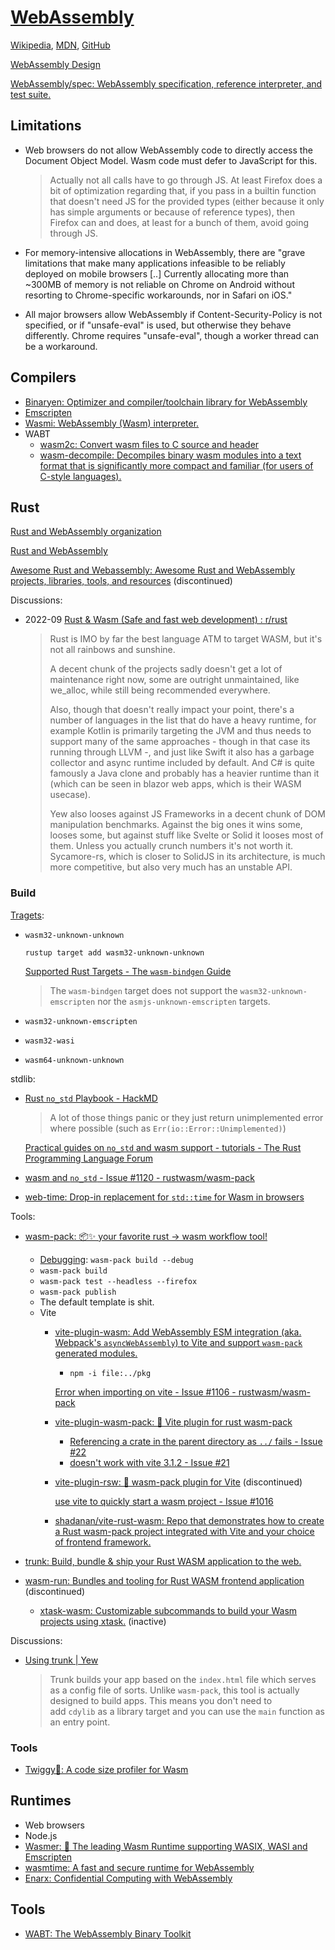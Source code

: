 # [WebAssembly](https://webassembly.org/)
[Wikipedia](https://en.wikipedia.org/wiki/WebAssembly), [MDN](https://developer.mozilla.org/en-US/docs/WebAssembly), [GitHub](https://github.com/WebAssembly)

[WebAssembly Design](https://github.com/WebAssembly/design)

[WebAssembly/spec: WebAssembly specification, reference interpreter, and test suite.](https://github.com/WebAssembly/spec)

## Limitations
- Web browsers do not allow WebAssembly code to directly access the Document Object Model. Wasm code must defer to JavaScript for this.

  > Actually not all calls have to go through JS. At least Firefox does a bit of optimization regarding that, if you pass in a builtin function that doesn't need JS for the provided types (either because it only has simple arguments or because of reference types), then Firefox can and does, at least for a bunch of them, avoid going through JS.

- For memory-intensive allocations in WebAssembly, there are "grave limitations that make many applications infeasible to be reliably deployed on mobile browsers \[..\] Currently allocating more than ~300MB of memory is not reliable on Chrome on Android without resorting to Chrome-specific workarounds, nor in Safari on iOS."
- All major browsers allow WebAssembly if Content-Security-Policy is not specified, or if "unsafe-eval" is used, but otherwise they behave differently. Chrome requires "unsafe-eval", though a worker thread can be a workaround.

## Compilers
- [Binaryen: Optimizer and compiler/toolchain library for WebAssembly](https://github.com/WebAssembly/binaryen)
- [Emscripten](https://emscripten.org/)
- [Wasmi: WebAssembly (Wasm) interpreter.](https://github.com/wasmi-labs/wasmi)
- WABT
  - [wasm2c: Convert wasm files to C source and header](https://github.com/WebAssembly/wabt/tree/main/wasm2c)
  - [wasm-decompile: Decompiles binary wasm modules into a text format that is significantly more compact and familiar (for users of C-style languages).](https://github.com/WebAssembly/wabt/blob/main/docs/decompiler.md)

## Rust
[Rust and WebAssembly organization](https://github.com/rustwasm)

[Rust and WebAssembly](https://rustwasm.github.io/book/introduction.html)

[Awesome Rust and Webassembly: Awesome Rust and WebAssembly projects, libraries, tools, and resources](https://github.com/rustwasm/awesome-rust-and-webassembly) (discontinued)

Discussions:
- 2022-09 [Rust & Wasm (Safe and fast web development) : r/rust](https://www.reddit.com/r/rust/comments/xk706q/rust_wasm_safe_and_fast_web_development/)

  > Rust is IMO by far the best language ATM to target WASM, but it's not all rainbows and sunshine.
  > 
  > A decent chunk of the projects sadly doesn't get a lot of maintenance right now, some are outright unmaintained, like we_alloc, while still being recommended everywhere.
  > 
  > Also, though that doesn't really impact your point, there's a number of languages in the list that do have a heavy runtime, for example Kotlin is primarily targeting the JVM and thus needs to support many of the same approaches - though in that case its running through LLVM -, and just like Swift it also has a garbage collector and async runtime included by default. And C# is quite famously a Java clone and probably has a heavier runtime than it (which can be seen in blazor web apps, which is their WASM usecase).
  > 
  > Yew also looses against JS Frameworks in a decent chunk of DOM manipulation benchmarks. Against the big ones it wins some, looses some, but against stuff like Svelte or Solid it looses most of them. Unless you actually crunch numbers it's not worth it. Sycamore-rs, which is closer to SolidJS in its architecture, is much more competitive, but also very much has an unstable API.

### Build
[Tragets](https://doc.rust-lang.org/rustc/platform-support.html#tier-2):
- `wasm32-unknown-unknown`

  `rustup target add wasm32-unknown-unknown`

  [Supported Rust Targets - The `wasm-bindgen` Guide](https://rustwasm.github.io/docs/wasm-bindgen/reference/rust-targets.html)
  > The `wasm-bindgen` target does not support the `wasm32-unknown-emscripten` nor the `asmjs-unknown-emscripten` targets.

- `wasm32-unknown-emscripten`

- `wasm32-wasi`

- `wasm64-unknown-unknown`

stdlib:
- [Rust `no_std` Playbook - HackMD](https://hackmd.io/@alxiong/rust-no-std)

  > A lot of those things panic or they just return unimplemented error where possible (such as `Err(io::Error::Unimplemented)`)

  [Practical guides on `no_std` and wasm support - tutorials - The Rust Programming Language Forum](https://users.rust-lang.org/t/practical-guides-on-no-std-and-wasm-support/94762)

- [wasm and `no_std` - Issue #1120 - rustwasm/wasm-pack](https://github.com/rustwasm/wasm-pack/issues/1120)

- [web-time: Drop-in replacement for `std::time` for Wasm in browsers](https://github.com/daxpedda/web-time)

Tools:
- [wasm-pack: 📦✨ your favorite rust -> wasm workflow tool!](https://github.com/rustwasm/wasm-pack)
  - [Debugging](https://rustwasm.github.io/book/reference/debugging.html): `wasm-pack build --debug`
  - `wasm-pack build`
  - `wasm-pack test --headless --firefox`
  - `wasm-pack publish`
  - The default template is shit.
  - Vite
    - [vite-plugin-wasm: Add WebAssembly ESM integration (aka. Webpack's `asyncWebAssembly`) to Vite and support `wasm-pack` generated modules.](https://github.com/Menci/vite-plugin-wasm/)
      - `npm -i file:../pkg`
      
      [Error when importing on vite - Issue #1106 - rustwasm/wasm-pack](https://github.com/rustwasm/wasm-pack/issues/1106)
    - [vite-plugin-wasm-pack: 🦀 Vite plugin for rust wasm-pack](https://github.com/nshen/vite-plugin-wasm-pack)
      - [Referencing a crate in the parent directory as `../` fails - Issue #22](https://github.com/nshen/vite-plugin-wasm-pack/issues/22)
      - [doesn't work with vite 3.1.2 - Issue #21](https://github.com/nshen/vite-plugin-wasm-pack/issues/21)
    - [vite-plugin-rsw: 🦞 wasm-pack plugin for Vite](https://github.com/rwasm/vite-plugin-rsw) (discontinued)
  
      [use vite to quickly start a wasm project - Issue #1016](https://github.com/rustwasm/wasm-pack/issues/1016)
    - [shadanan/vite-rust-wasm: Repo that demonstrates how to create a Rust wasm-pack project integrated with Vite and your choice of frontend framework.](https://github.com/shadanan/vite-rust-wasm)

- [trunk: Build, bundle & ship your Rust WASM application to the web.](https://github.com/trunk-rs/trunk)

- [wasm-run: Bundles and tooling for Rust WASM frontend application](https://github.com/IMI-eRnD-Be/wasm-run) (discontinued)
  - [xtask-wasm: Customizable subcommands to build your Wasm projects using xtask.](https://github.com/rustminded/xtask-wasm) (inactive)

Discussions:
- [Using trunk | Yew](https://yew.rs/docs/0.18.0/getting-started/project-setup/using-trunk)

  > Trunk builds your app based on the `index.html` file which serves as a config file of sorts. Unlike `wasm-pack`, this tool is actually designed to build apps. This means you don't need to add `cdylib` as a library target and you can use the `main` function as an entry point.

### Tools
- [Twiggy🌱: A code size profiler for Wasm](https://github.com/rustwasm/twiggy)

## Runtimes
- Web browsers
- Node.js
- [Wasmer: 🚀 The leading Wasm Runtime supporting WASIX, WASI and Emscripten](https://github.com/wasmerio/wasmer)
- [wasmtime: A fast and secure runtime for WebAssembly](https://github.com/bytecodealliance/wasmtime)
- [Enarx: Confidential Computing with WebAssembly](https://github.com/enarx/enarx)

## Tools
- [WABT: The WebAssembly Binary Toolkit](https://github.com/WebAssembly/wabt)